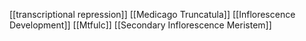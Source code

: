 [[transcriptional repression]]
[[Medicago Truncatula]]
[[Inflorescence Development]]
[[Mtfulc]]
[[Secondary Inflorescence Meristem]]
